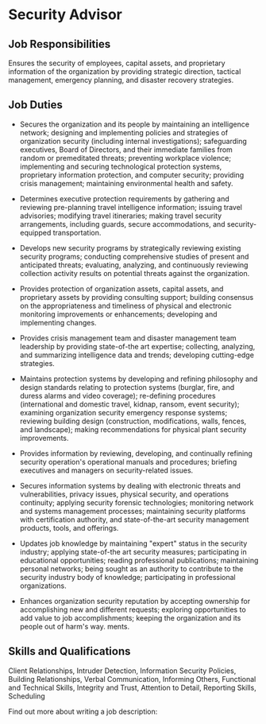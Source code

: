 # Security Advisor

## Job Responsibilities

Ensures the security of employees, capital assets, and proprietary information of the organization by providing strategic direction, tactical management, emergency planning, and disaster recovery strategies.

## Job Duties

* Secures the organization and its people by maintaining an intelligence network; designing and implementing policies and strategies of organization security (including internal investigations); safeguarding executives, Board of Directors, and their immediate families from random or premeditated threats; preventing workplace violence; implementing and securing technological protection systems, proprietary information protection, and computer security; providing crisis management; maintaining environmental health and safety.

* Determines executive protection requirements by gathering and reviewing pre-planning travel intelligence information; issuing travel advisories; modifying travel itineraries; making travel security arrangements, including guards, secure accommodations, and security-equipped transportation.

* Develops new security programs by strategically reviewing existing security programs; conducting comprehensive studies of present and anticipated threats; evaluating, analyzing, and continuously reviewing collection activity results on potential threats against the organization.

* Provides protection of organization assets, capital assets, and proprietary assets by providing consulting support; building consensus on the appropriateness and timeliness of physical and electronic monitoring improvements or enhancements; developing and implementing changes.

* Provides crisis management team and disaster management team leadership by providing state-of-the art expertise; collecting, analyzing, and summarizing intelligence data and trends; developing cutting-edge strategies.

* Maintains protection systems by developing and refining philosophy and design standards relating to protection systems (burglar, fire, and duress alarms and video coverage); re-defining procedures (international and domestic travel, kidnap, ransom, event security); examining organization security emergency response systems; reviewing building design (construction, modifications, walls, fences, and landscape); making recommendations for physical plant security improvements.

* Provides information by reviewing, developing, and continually refining security operation&apos;s operational manuals and procedures; briefing executives and managers on security-related issues.

* Secures information systems by dealing with electronic threats and vulnerabilities, privacy issues, physical security, and operations continuity; applying security forensic technologies; monitoring network and systems management processes; maintaining security platforms with certification authority, and state-of-the-art security management products, tools, and offerings.

* Updates job knowledge by maintaining &quot;expert&quot; status in the security industry; applying state-of-the art security measures; participating in educational opportunities; reading professional publications; maintaining personal networks; being sought as an authority to contribute to the security industry body of knowledge; participating in professional organizations.

* Enhances organization security reputation by accepting ownership for accomplishing new and different requests; exploring opportunities to add value to job accomplishments; keeping the organization and its people out of harm&apos;s way. ments.

## Skills and Qualifications

Client Relationships, Intruder Detection, Information Security Policies, Building Relationships, Verbal Communication, Informing Others, Functional and Technical Skills, Integrity and Trust, Attention to Detail, Reporting Skills, Scheduling

Find out more about  writing a job description:
